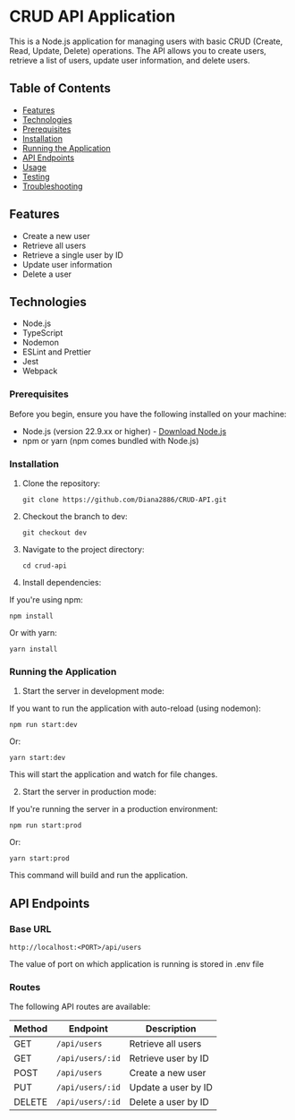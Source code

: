 # CRUD API Application

This is a Node.js application for managing users with basic CRUD (Create, Read, Update, Delete) operations. The API allows you to create users, retrieve a list of users, update user information, and delete users.

## Table of Contents

- [Features](#features)
- [Technologies](#technologies)
- [Prerequisites](#prerequisites)
- [Installation](#installation)
- [Running the Application](#running-the-application)
- [API Endpoints](#api-endpoints)
- [Usage](#usage)
- [Testing](#testing)
- [Troubleshooting](#troubleshooting)

## Features

- Create a new user
- Retrieve all users
- Retrieve a single user by ID
- Update user information
- Delete a user

## Technologies

- Node.js
- TypeScript
- Nodemon
- ESLint and Prettier
- Jest
- Webpack

### Prerequisites

Before you begin, ensure you have the following installed on your machine:

- Node.js (version 22.9.xx or higher) - [Download Node.js](https://nodejs.org/)
- npm or yarn (npm comes bundled with Node.js)

### Installation

1. Clone the repository:

   `git clone https://github.com/Diana2886/CRUD-API.git`

2. Checkout the branch to dev:

   `git checkout dev`

3. Navigate to the project directory:

   `cd crud-api`

4. Install dependencies:

If you're using npm:

`npm install`

Or with yarn:

`yarn install`

### Running the Application

1. Start the server in development mode:

If you want to run the application with auto-reload (using nodemon):

`npm run start:dev`

Or:

`yarn start:dev`

This will start the application and watch for file changes.

2. Start the server in production mode:

If you're running the server in a production environment:

`npm run start:prod`

Or:

`yarn start:prod`

This command will build and run the application.

## API Endpoints

### Base URL

`http://localhost:<PORT>/api/users`

The value of port on which application is running is stored in .env file

### Routes

The following API routes are available:

| Method | Endpoint         | Description         |
| ------ | ---------------- | ------------------- |
| GET    | `/api/users`     | Retrieve all users  |
| GET    | `/api/users/:id` | Retrieve user by ID |
| POST   | `/api/users`     | Create a new user   |
| PUT    | `/api/users/:id` | Update a user by ID |
| DELETE | `/api/users/:id` | Delete a user by ID |
